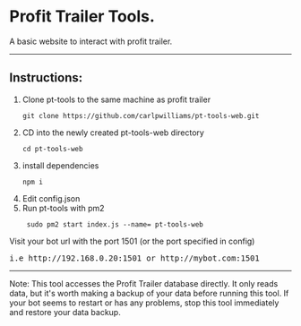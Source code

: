 # Profit Trailer Tools.
A basic website to interact with profit trailer.
___
## Instructions:
<ol>
<li> Clone pt-tools to the same machine as profit trailer</li>

    git clone https://github.com/carlpwilliams/pt-tools-web.git 

<li> CD into the newly created pt-tools-web directory</li>

    cd pt-tools-web

<li> install dependencies</li>

    npm i

<li> Edit config.json</li>

<li> Run pt-tools with pm2</li>

     sudo pm2 start index.js --name= pt-tools-web
     
</ol>
Visit your bot url with the port 1501 (or the port specified in config)
<pre>i.e http://192.168.0.20:1501 or http://mybot.com:1501</pre>

___
Note:
This tool accesses the Profit Trailer database directly. It only reads data, but it's worth making a backup of your data before running this tool.
If your bot seems to restart or has any problems, stop this tool immediately and restore your data backup.
